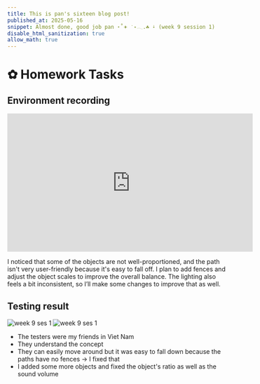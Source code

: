 ```yaml
---
title: This is pan's sixteen blog post!
published_at: 2025-05-16
snippet: Almost done, good job pan ⋆˚𖥔 ݁ ˖𓂃.☘︎ ݁˖ (week 9 session 1)
disable_html_sanitization: true
allow_math: true
---
```


# ✿ Homework Tasks

## Environment recording
<iframe width="560" height="315" src="https://www.youtube.com/embed/Sus5-KBmlx4" title="[From Desk to Dream] Testing" frameborder="0" allow="accelerometer; autoplay; clipboard-write; encrypted-media; gyroscope; picture-in-picture; web-share" referrerpolicy="strict-origin-when-cross-origin" allowfullscreen></iframe>

I noticed that some of the objects are not well-proportioned, and the path isn't very user-friendly because it's easy to fall off. I plan to add fences and adjust the object scales to improve the overall balance. The lighting also feels a bit inconsistent, so I’ll make some changes to improve that as well.

## Testing result
![week 9 ses 1](homeworktasks/week9/w9s1.png)
![week 9 ses 1](homeworktasks/week9/w9s1-1.png)

- The testers were my friends in Viet Nam
- They understand the concept
- They can easily move around but it was easy to fall down because the paths have no fences
-> I fixed that
- I added some more objects and fixed the object's ratio as well as the sound volume